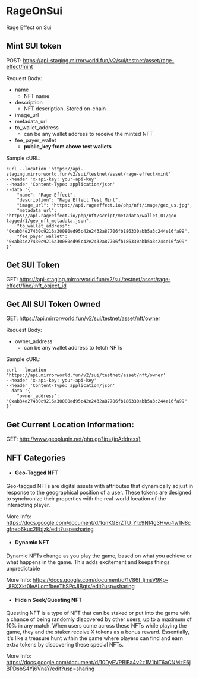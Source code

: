 # RageOnSui
Rage Effect on Sui

## Mint SUI token

POST: https://api-staging.mirrorworld.fun/v2/sui/testnet/asset/rage-effect/mint

Request Body:

- name
    - NFT name
- description
    - NFT description. Stored on-chain
- image_url
- metadata_url
- to_wallet_address
    - can be any wallet address to receive the minted NFT
- fee_payer_wallet
    - **public_key from above test wallets**

Sample cURL:

```
curl --location 'https://api-staging.mirrorworld.fun/v2/sui/testnet/asset/rage-effect/mint'
--header 'x-api-key: your-api-key'
--header 'Content-Type: application/json'
--data '{
    "name": "Rage Effect",
    "description": "Rage Effect Test Mint",
    "image_url": "https://api.rageeffect.io/php/nft/image/geo_us.jpg",
    "metadata_url": "https://api.rageeffect.io/php/nft/script/metadata/wallet_01/geo-tagged/1/geo_nft_metadata.json",
    "to_wallet_address": "0xab34e27430c9216a30080ed95c42e2432a87706fb186330abb5a3c244e16fa99",
    "fee_payer_wallet": "0xab34e27430c9216a30080ed95c42e2432a87706fb186330abb5a3c244e16fa99"
}'
```

## Get SUI Token

GET: https://api-staging.mirrorworld.fun/v2/sui/testnet/asset/rage-effect/find/:nft_object_id

## Get All SUI Token Owned

GET: https://api.mirrorworld.fun/v2/sui/testnet/asset/nft/owner

Request Body:
-   owner_address
    - can be any wallet address to fetch NFTs

Sample cURL:

```
curl --location 'https://api.mirrorworld.fun/v2/sui/testnet/asset/nft/owner'
--header 'x-api-key: your-api-key'
--header 'Content-Type: application/json'
--data '{
    "owner_address": "0xab34e27430c9216a30080ed95c42e2432a87706fb186330abb5a3c244e16fa99"
}'
```

## Get Current Location Information:

GET: http://www.geoplugin.net/php.gp?ip={ipAddress}


## NFT Categories

- #### Geo-Tagged NFT
Geo-tagged NFTs are digital assets with attributes that dynamically adjust in response to the geographical position of a user. These tokens are designed to synchronize their properties with the real-world location of the interacting player.

More Info: https://docs.google.com/document/d/1qnKG8rZTU_Yrx9Nf4g3Hwu4w1N8cgfneb6kuc2Ebjzk/edit?usp=sharing

- #### Dynamic NFT
Dynamic NFTs change as you play the game, based on what you achieve or what happens in the game. This adds excitement and keeps things unpredictable

More Info: https://docs.google.com/document/d/1V86I_IjmsV9Kp-_8BXXkt0IeALomfbeeThSPcJlBgts/edit?usp=sharing 

- #### Hide n Seek/Questing NFT
Questing NFT is a type of NFT that can be staked or put into the game with a chance of being randomly discovered by other users, up to a maximum of 10% in any match. When users come across these NFTs while playing the game, they and the staker receive X tokens as a bonus reward. Essentially, it's like a treasure hunt within the game where players can find and earn extra tokens by discovering these special NFTs.

More Info: https://docs.google.com/document/d/10DyFVPBlEa4v2z1M1blT6aCNMzE6jBPDsbS4Yj6VnaY/edit?usp=sharing

